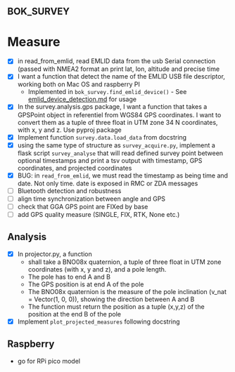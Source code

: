 ## BOK_SURVEY

# Measure
* [x] in read_from_emlid, read EMLID data from the usb Serial connection (passed with NMEA2 format an print lat, lon, altitude and precise time
* [x] I want a function that detect the name of the EMLID USB file descriptor, working both on Mac OS and raspberry PI
  * Implemented in `bok_survey.find_emlid_device()` - See [emlid_device_detection.md](emlid_device_detection.md) for usage
* [x] In the survey.analysis.gps package, I want a function that takes a GPSPoint object in referentiel from WGS84 GPS coordinates. I want to convert them as a tuple of three float in UTM zone 34 N coordinates, with x, y and z. Use pyproj package
* [x] Implement function `survey.data.load_data` from docstring
* [x] using the same type of structure as `survey_acquire.py`, implement a flask script `survey_analyse` that will read defined survey point between optional timestamps and print a tsv output with timestamp, GPS coordinates, and projected coordinates
* [x] BUG: in `read_from_emlid`, we must read the timestamp as being time and date. Not only time. date is exposed in RMC or ZDA messages
* [ ] Bluetooth detection and robustness
* [ ] align time synchronization between angle and GPS
* [ ] check that GGA GPS point are FIXed by base
* [ ] add GPS quality measure (SINGLE, FIX, RTK, None etc.)

## Analysis

* [x] In projector.py, a function
  * shall take a BNO08x quaternion, a tuple of three float in UTM zone coordinates (with x, y and z), and a pole length.
  * The pole has to end A and B
  * The GPS position is at end A of the pole
  * The BNO08x quaternion is the measure of the pole inclination (v_nat = Vector(1, 0, 0)), showing the direction between A and B
  * The function must return the position as a tuple (x,y,z)  of the position at the end B of the pole
* [x] Implement `plot_projected_measures` following docstring

## Raspberry
* go for RPi pico model